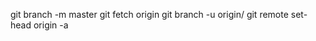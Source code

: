 git branch -m master <BRANCH>
git fetch origin
git branch -u origin/<BRANCH> <BRANCH>
git remote set-head origin -a
